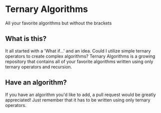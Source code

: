 # Ternary Algorithms
All your favorite algorithms but without the brackets

## What is this?
It all started with a 'What if...' and an idea. Could I utilize simple ternary operators to create complex algorithms? Ternary Algorithms is a growing repository that contains all of your favorite algorithms written using only ternary operators and recursion.

## Have an algorithm?
If you have an algorithm you'd like to add, a pull request would be greatly appreciated! Just remember that it has to be written using only ternary operators.

